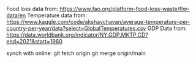 Food loss data from: https://www.fao.org/platform-food-loss-waste/flw-data/en
Temperature data from: https://www.kaggle.com/code/akshaychavan/average-temperature-per-country-per-year/data?select=GlobalTemperatures.csv
GDP Data from: https://data.worldbank.org/indicator/NY.GDP.MKTP.CD?end=2021&start=1960

synch with online: 
git fetch origin 
git merge origin/main